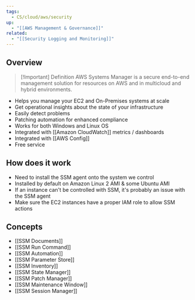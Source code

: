 ```yaml
---
tags:
  - CS/cloud/aws/security
up:
  - "[[AWS Management & Governance]]"
related:
  - "[[Security Logging and Monitoring]]"
---
```

## Overview

> [!Important] Definition
> AWS Systems Manager is a secure end-to-end management solution for resources on AWS and in multicloud and hybrid environments.

- Helps you manage your EC2 and On-Premises systems at scale
- Get operational insights about the state of your infrastructure
- Easily detect problems
- Patching automation for enhanced compliance
- Works for both Windows and Linux OS
- Integrated with [[Amazon CloudWatch]] metrics / dashboards
- Integrated with [[AWS Config]]
- Free service

## How does it work

- Need to install the SSM agent onto the system we control
- Installed by default on Amazon Linux 2 AMI & some Ubuntu AMI
- If an instance can't be controlled with SSM, it's probably an issue with the SSM agent
- Make sure the EC2 instances have a proper IAM role to allow SSM actions


## Concepts

- [[SSM Documents]]
- [[SSM Run Command]]
- [[SSM Automation]]
- [[SSM Parameter Store]]
- [[SSM Inventory]]
- [[SSM State Manager]]
- [[SSM Patch Manager]]
- [[SSM Maintenance Window]]
- [[SSM Session Manager]]
